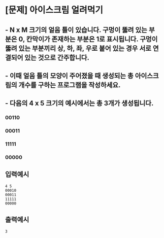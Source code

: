 # [문제] 아이스크림 얼려먹기
## - N x M 크기의 얼음 틀이 있습니다. 구멍이 뚫려 있는 부분은 0, 칸막이가 존재하는 부분은 1로 표시됩니다. 구멍이 뚫려 있는 부분끼리 상, 하, 좌, 우로 붙어 있는 경우 서로 연결되어 있는 것으로 간주합니다.
## - 이때 얼음 틀의 모양이 주어졌을 때 생성되는 총 아이스크림의 개수를 구하는 프로그램을 작성하세요.
## - 다음의 4 x 5 크기의 예시에서는 총 3개가 생성됩니다.

### 00110
### 00011
### 11111
### 00000

## 입력예시
    4 5
    00010
    00011
    11111
    00000

## 출력예시
    3
